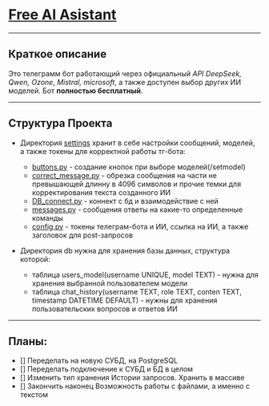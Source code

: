# [Free AI Asistant](https://t.me/FreeNeuroChat_bot "Telegram bot")
<hr>

## Краткое описание

Это телеграмм бот работающий через официальный *API DeepSeek, Qwen, Ozone, Mistral, microsoft*, а также доступен выбор других ИИ моделей.
Бот **полностью бесплатный**.


<hr>

## Структура Проекта

* Директория [settings](settings/) хранит в себе настройки сообщений, моделей, а также токены для корректной работы тг-бота:

    - [buttons.py](settings/buttons.py) - создание кнопок при выборе моделей(/setmodel)
    - [correct_message.py](settings/correct_message.py) - обрезка сообщения на части не превышающей длинну в 4096 символов и прочие темки для корректирования текста созданного ИИ
    - [DB_connect.py](settings/DB_connect.py) - коннект с бд и взаимодействие с ней
    - [messages.py](settings/messages.py) - сообщения ответы на какие-то определенные команды
    - [config.py](settings/config.py) - токены телеграм-бота и ИИ, ссылка на ИИ, а также заголовок для post-запросов

* Директория db нужна для хранения базы данных, структура которой:

    - таблица users_model(username UNIQUE, model TEXT) - нужна для хранения выбранной пользователем модели
    - таблица chat_history(username TEXT, role TEXT, conten TEXT, timestamp DATETIME DEFAULT) - нужны для хранения пользовательских вопросов и ответов ИИ

<hr>

## Планы:

- [] Переделать на новую СУБД, на PostgreSQL
- [] Переделать подключение к СУБД и БД в целом
- [] Изменить тип хранения Истории запросов. Хранить в массиве
- [] Закончить наконец Возможность работы с файлами, а именно с текстом